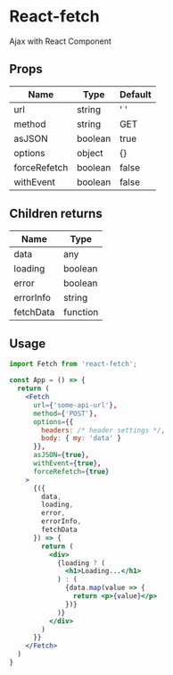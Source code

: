 # React-fetch

Ajax with React Component

## Props

| Name         |      Type   |  Default |
|--------------|-------------|----------|
| url          |  string     | ' '      |
| method       | string      | GET      |
| asJSON       | boolean     | true     |
| options      | object      | {}       |
| forceRefetch | boolean     | false    |
| withEvent    | boolean     | false    |

## Children returns

| Name         |      Type   | 
|--------------|-------------|
| data         |  any        |
| loading      | boolean     |
| error        | boolean     |
| errorInfo    | string      |
| fetchData    | function    |

## Usage

```jsx
import Fetch from 'react-fetch';

const App = () => {
  return (
    <Fetch
      url={'some-api-url'},
      method={'POST'},
      options={{
        headers: /* header settings */,
        body: { my: 'data' }
      }},
      asJSON={true},
      withEvent={true},
      forceRefetch={true}
    >
      {({
        data,
        loading,
        error,
        errorInfo,
        fetchData
      }) => {
        return (
          <div>
            {loading ? (
              <h1>Loading...</h1>
            ) : (
              {data.map(value => {
                return <p>{value}</p>
              })}
            )}
          </div>
        )
      }}
    </Fetch>
  )
}
```

